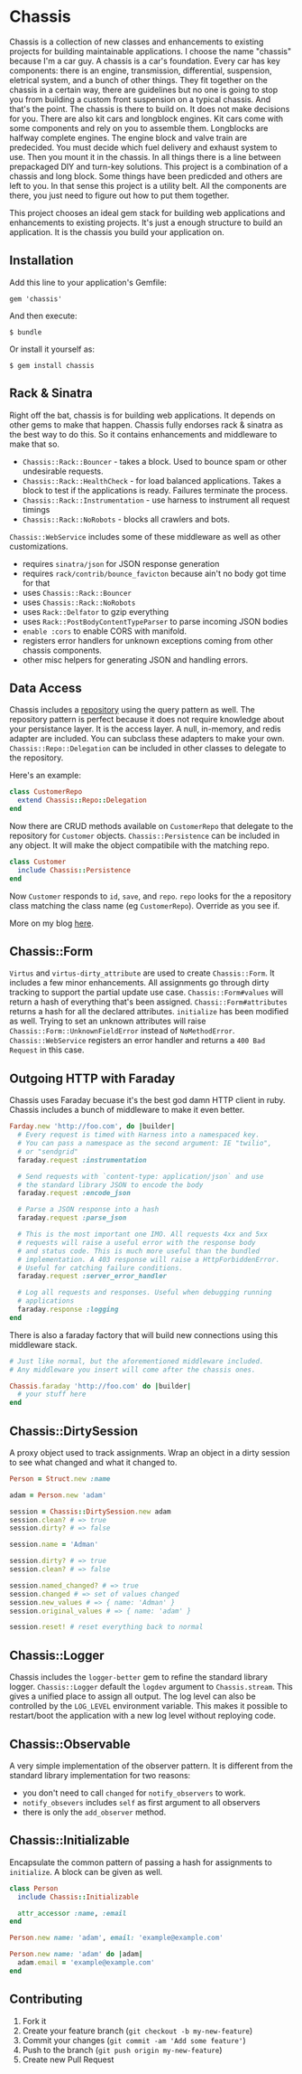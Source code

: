 # Chassis

Chassis is a collection of new classes and enhancements to existing
projects for building maintainable applications. I choose the name
"chassis" because I'm a car guy. A chassis is a car's foundation.
Every car has key components: there is an engine, transmission,
differential, suspension, eletrical system, and a bunch of other
things. They fit together on the chassis in a certain way, there are
guidelines but no one is going to stop you from building a custom
front suspension on a typical chassis. And that's the point. The
chassis is there to build on. It does not make decisions for you.
There are also kit cars and longblock engines. Kit cars come with some
components and rely on you to assemble them. Longblocks are halfway
complete engines. The engine block and valve train are predecided. You
must decide which fuel delivery and exhaust system to use. Then you
mount it in the chassis. In all things there is a line between
prepackaged DIY and turn-key solutions. This project is a combination
of a chassis and long block. Some things have been predicded and
others are left to you. In that sense this project is a utility belt.
All the components are there, you just need to figure out how to put
them together.

This project chooses an ideal gem stack for building web applications
and enhancements to existing projects. It's just a enough structure to
build an application. It is the chassis you build your application on.

## Installation

Add this line to your application's Gemfile:

    gem 'chassis'

And then execute:

    $ bundle

Or install it yourself as:

    $ gem install chassis

## Rack & Sinatra

Right off the bat, chassis is for building web applications. It
depends on other gems to make that happen. Chassis fully endorses rack
& sinatra as the best way to do this. So it contains enhancements and
middleware to make that so.

* `Chassis::Rack::Bouncer` - takes a block. Used to bounce spam or
  other undesirable requests.
* `Chassis::Rack::HealthCheck` - for load balanced applications. Takes
  a block to test if the applications is ready. Failures terminate the
  process.
* `Chassis::Rack::Instrumentation` - use harness to instrument all
  request timings
* `Chassis::Rack::NoRobots` - blocks all crawlers and bots.

`Chassis::WebService` includes some of these middleware as well as
other customizations.

* requires `sinatra/json` for JSON response generation
* requires `rack/contrib/bounce_favicton` because ain't no body got
  time for that
* uses `Chassis::Rack::Bouncer`
* uses `Chassis::Rack::NoRobots`
* uses `Rack::Delfator` to gzip everything
* uses `Rack::PostBodyContentTypeParser` to parse incoming JSON bodies
* `enable :cors` to enable CORS with manifold.
* registers error handlers for unknown exceptions coming from other
  chassis components.
* other misc helpers for generating JSON and handling errors.

## Data Access

Chassis includes a
[repository](http://martinfowler.com/eaaCatalog/repository.html) using
the query pattern as well. The repository pattern is perfect because
it does not require knowledge about your persistance layer. It is the
access layer. A null, in-memory, and redis adapter are included. You
can subclass these adapters to make your own.
`Chassis::Repo::Delegation` can be included in other classes to
delegate to the repository.

Here's an example:

```ruby
class CustomerRepo
  extend Chassis::Repo::Delegation
end
```

Now there are CRUD methods available on `CustomerRepo` that delegate
to the repository for `Customer` objects. `Chassis::Persistence` can
be included in any object. It will make the object compatibile with
the matching repo.

```ruby
class Customer
  include Chassis::Persistence
end
```

Now `Customer` responds to `id`, `save`, and `repo`. `repo` looks for
the a repository class matching the class name (eg `CustomerRepo`).
Override as you see if.

More on my blog
[here](http://hawkins.io/2014/01/pesistence_with_repository_and_query_patterns/).

## Chassis::Form

`Virtus` and `virtus-dirty_attribute` are used to create
`Chassis::Form`. It includes a few minor enhancements. All assignments
go through dirty tracking to support the partial update use case.
`Chassis::Form#values` will return a hash of everything that's been
assigned. `Chassi::Form#attributes` returns a hash for all the
declared attributes. `initialize` has been modified as well. Trying to
set an unknown attributes will raise
`Chassis::Form::UnknownFieldError` instead of `NoMethodError`.
`Chassis::WebService` registers an error handler and returns a `400
Bad Request` in this case.

## Outgoing HTTP with Faraday

Chassis uses Faraday becuase it's the best god damn HTTP client in
ruby. Chassis includes a bunch of middleware to make it even better.

```ruby
Farday.new 'http://foo.com', do |builder|
  # Every request is timed with Harness into a namespaced key.
  # You can pass a namespace as the second argument: IE "twilio",
  # or "sendgrid"
  faraday.request :instrumentation

  # Send requests with `content-type: application/json` and use
  # the standard library JSON to encode the body
  faraday.request :encode_json

  # Parse a JSON response into a hash
  faraday.request :parse_json

  # This is the most important one IMO. All requests 4xx and 5xx
  # requests will raise a useful error with the response body
  # and status code. This is much more useful than the bundled
  # implementation. A 403 response will raise a HttpForbiddenError.
  # Useful for catching failure conditions.
  faraday.request :server_error_handler

  # Log all requests and responses. Useful when debugging running
  # applications
  faraday.response :logging
end
```

There is also a faraday factory that will build new connections using
this middleware stack.

```ruby
# Just like normal, but the aforementioned middleware included.
# Any middleware you insert will come after the chassis ones.

Chassis.faraday 'http://foo.com' do |builder|
  # your stuff here
end
```

## Chassis::DirtySession

A proxy object used to track assignments. Wrap an object in a dirty
session to see what changed and what it changed to.

```ruby
Person = Struct.new :name

adam = Person.new 'adam'

session = Chassis::DirtySession.new adam
session.clean? # => true
session.dirty? # => false

session.name = 'Adman'

session.dirty? # => true
session.clean? # => false

session.named_changed? # => true
session.changed # => set of values changed
session.new_values # => { name: 'Adman' }
session.original_values # => { name: 'adam' }

session.reset! # reset everything back to normal
```

## Chassis::Logger

Chassis includes the `logger-better` gem to refine the standard
library logger. `Chassis::Logger` default the `logdev` argument to
`Chassis.stream`. This gives a unified place to assign all output.
The log level can also be controlled by the `LOG_LEVEL` environment
variable. This makes it possible to restart/boot the application with
a new log level without reploying code.

## Chassis::Observable

A very simple implementation of the observer pattern. It is different
from the standard library implementation for two reasons:

* you don't need to call `changed` for `notify_observers` to work.
* `notify_obsevers` includes `self` as first argument to all observers
* there is only the `add_observer` method.

## Chassis::Initializable

Encapsulate the common pattern of passing a hash for assignments to
`initialize`. A block can be given as well.


```ruby
class Person
  include Chassis::Initializable

  attr_accessor :name, :email
end

Person.new name: 'adam', email: 'example@example.com'

Person.new name: 'adam' do |adam|
  adam.email = 'example@example.com'
end
```

## Contributing

1. Fork it
2. Create your feature branch (`git checkout -b my-new-feature`)
3. Commit your changes (`git commit -am 'Add some feature'`)
4. Push to the branch (`git push origin my-new-feature`)
5. Create new Pull Request
